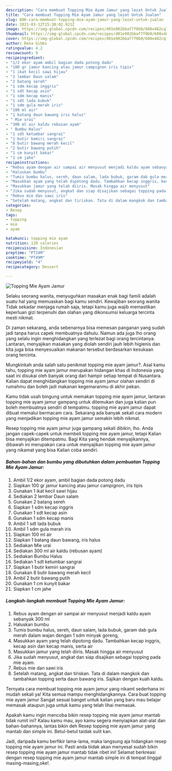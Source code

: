 ```yaml
---
description: "Cara membuat Topping Mie Ayam Jamur yang lezat Untuk Jualan"
title: "Cara membuat Topping Mie Ayam Jamur yang lezat Untuk Jualan"
slug: 886-cara-membuat-topping-mie-ayam-jamur-yang-lezat-untuk-jualan
date: 2021-03-12T15:30:02.921Z
image: https://img-global.cpcdn.com/recipes/d01e982bbaf7f0b0/680x482cq70/topping-mie-ayam-jamur-foto-resep-utama.jpg
thumbnail: https://img-global.cpcdn.com/recipes/d01e982bbaf7f0b0/680x482cq70/topping-mie-ayam-jamur-foto-resep-utama.jpg
cover: https://img-global.cpcdn.com/recipes/d01e982bbaf7f0b0/680x482cq70/topping-mie-ayam-jamur-foto-resep-utama.jpg
author: Rena Gibbs
ratingvalue: 4.2
reviewcount: 9
recipeingredient:
- "1/2 ekor ayam ambil bagian dada potong dadu"
- "100 gr jamur kancing atau jamur campignon iris tipis"
- "1 ikat kecil sawi hijau"
- "2 lembar Daun salam"
- "2 batang sereh"
- "1 sdm kecap inggris"
- "1 sdt kecap asin"
- "1 sdm kecap manis"
- "1 sdt lada bubuk"
- "1 sdm gula merah iris"
- "100 ml air"
- "1 batang daun bawang iris halus"
- " Mie urai"
- "300 ml air kaldu rebusan ayam"
- " Bumbu Halus"
- "1 sdt ketumbar sangrai"
- "1 butir kemiri sangrai"
- "8 butir bawang merah kecil"
- "2 butir bawang putih"
- "1 cm kunyit bakar"
- "1 cm jahe"
recipeinstructions:
- "Rebus ayam dengan air sampai air menyusut menjadi kaldu ayam sebanyak 300 ml"
- "Haluskan bumbu"
- "Tumis bumbu halus, sereh, daun salam, lada bubuk, garam dab gula merah dalam wajan dengan 1 sdm minyak goreng,"
- "Masukkan ayam yang telah dipotong dadu. Tambahkan kecap inggris, kecap asin dan kecap manis, serta air"
- "Masukkan jamur yang telah diiris. Masak hingga air menyusut"
- "Jika sudah menyusut, angkat dan siap disajikan sebagai topping pada mie ayam."
- "Rebus mie dan sawi iris"
- "Setelah matang, angkat dan tiriskan. Tata di dalam mangkok dan tambahkan topping serta daun bawang iris. Sajikan dengan kuah kaldu."
categories:
- Resep
tags:
- topping
- mie
- ayam

katakunci: topping mie ayam 
nutrition: 120 calories
recipecuisine: Indonesian
preptime: "PT24M"
cooktime: "PT49M"
recipeyield: "4"
recipecategory: Dessert

---
```



![Topping Mie Ayam Jamur](https://img-global.cpcdn.com/recipes/d01e982bbaf7f0b0/680x482cq70/topping-mie-ayam-jamur-foto-resep-utama.jpg)

Selaku seorang wanita, menyuguhkan masakan enak bagi famili adalah suatu hal yang memuaskan bagi kamu sendiri. Kewajiban seorang  wanita Tidak sekadar menjaga rumah saja, tetapi kamu juga wajib memastikan keperluan gizi terpenuhi dan olahan yang dikonsumsi keluarga tercinta mesti nikmat.

Di zaman  sekarang, anda sebenarnya bisa memesan panganan yang sudah jadi tanpa harus capek membuatnya dahulu. Namun ada juga lho orang yang selalu ingin menghidangkan yang terlezat bagi orang tercintanya. Lantaran, menyajikan masakan yang diolah sendiri jauh lebih higienis dan kita juga bisa menyesuaikan makanan tersebut berdasarkan kesukaan orang tercinta. 



Mungkinkah anda salah satu penikmat topping mie ayam jamur?. Asal kamu tahu, topping mie ayam jamur merupakan hidangan khas di Indonesia yang saat ini disukai oleh banyak orang dari hampir setiap tempat di Nusantara. Kalian dapat menghidangkan topping mie ayam jamur olahan sendiri di rumahmu dan boleh jadi makanan kegemaranmu di akhir pekan.

Kamu tidak usah bingung untuk memakan topping mie ayam jamur, lantaran topping mie ayam jamur gampang untuk ditemukan dan juga kalian pun boleh membuatnya sendiri di tempatmu. topping mie ayam jamur dapat dibuat memalui bermacam cara. Sekarang ada banyak sekali cara modern yang menjadikan topping mie ayam jamur semakin lebih nikmat.

Resep topping mie ayam jamur juga gampang sekali dibikin, lho. Anda jangan capek-capek untuk membeli topping mie ayam jamur, tetapi Kalian bisa menyajikan ditempatmu. Bagi Kita yang hendak menyajikannya, dibawah ini merupakan cara untuk menyajikan topping mie ayam jamur yang nikamat yang bisa Kalian coba sendiri.

<!--inarticleads1-->

##### Bahan-bahan dan bumbu yang dibutuhkan dalam pembuatan Topping Mie Ayam Jamur:

1. Ambil 1/2 ekor ayam, ambil bagian dada potong dadu
1. Siapkan 100 gr jamur kancing atau jamur campignon, iris tipis
1. Gunakan 1 ikat kecil sawi hijau
1. Sediakan 2 lembar Daun salam
1. Gunakan 2 batang sereh
1. Siapkan 1 sdm kecap inggris
1. Gunakan 1 sdt kecap asin
1. Gunakan 1 sdm kecap manis
1. Ambil 1 sdt lada bubuk
1. Ambil 1 sdm gula merah iris
1. Siapkan 100 ml air
1. Siapkan 1 batang daun bawang, iris halus
1. Sediakan  Mie urai
1. Sediakan 300 ml air kaldu (rebusan ayam)
1. Sediakan  Bumbu Halus
1. Sediakan 1 sdt ketumbar sangrai
1. Siapkan 1 butir kemiri sangrai
1. Gunakan 8 butir bawang merah kecil
1. Ambil 2 butir bawang putih
1. Gunakan 1 cm kunyit bakar
1. Siapkan 1 cm jahe




<!--inarticleads2-->

##### Langkah-langkah membuat Topping Mie Ayam Jamur:

1. Rebus ayam dengan air sampai air menyusut menjadi kaldu ayam sebanyak 300 ml
1. Haluskan bumbu
1. Tumis bumbu halus, sereh, daun salam, lada bubuk, garam dab gula merah dalam wajan dengan 1 sdm minyak goreng,
1. Masukkan ayam yang telah dipotong dadu. Tambahkan kecap inggris, kecap asin dan kecap manis, serta air
1. Masukkan jamur yang telah diiris. Masak hingga air menyusut
1. Jika sudah menyusut, angkat dan siap disajikan sebagai topping pada mie ayam.
1. Rebus mie dan sawi iris
1. Setelah matang, angkat dan tiriskan. Tata di dalam mangkok dan tambahkan topping serta daun bawang iris. Sajikan dengan kuah kaldu.




Ternyata cara membuat topping mie ayam jamur yang nikamt sederhana ini mudah sekali ya! Kita semua mampu menghidangkannya. Cara buat topping mie ayam jamur Sangat sesuai banget untuk kalian yang baru mau belajar memasak ataupun juga untuk kamu yang telah lihai memasak.

Apakah kamu ingin mencoba bikin resep topping mie ayam jamur mantab tidak rumit ini? Kalau kamu mau, ayo kamu segera menyiapkan alat-alat dan bahan-bahannya, lantas bikin deh Resep topping mie ayam jamur yang mantab dan simple ini. Betul-betul taidak sulit kan. 

Jadi, daripada kamu berfikir lama-lama, maka langsung aja hidangkan resep topping mie ayam jamur ini. Pasti anda tiidak akan menyesal sudah bikin resep topping mie ayam jamur mantab tidak ribet ini! Selamat berkreasi dengan resep topping mie ayam jamur mantab simple ini di tempat tinggal masing-masing,oke!.


